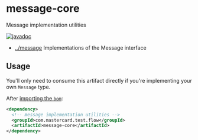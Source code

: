 
<!-- title start -->

# message-core

Message implementation utilities

[![javadoc](https://javadoc.io/badge2/com.mastercard.test.flow/message-core/javadoc.svg)](https://javadoc.io/doc/com.mastercard.test.flow/message-core)

 * [../message](..) Implementations of the Message interface

<!-- title end -->

## Usage

You'll only need to consume this artifact directly if you're implementing your own `Message` type.


After [importing the `bom`](../../bom):

```xml
<dependency>
  <!-- message implementation utilities -->
  <groupId>com.mastercard.test.flow</groupId>
  <artifactId>message-core</artifactId>
</dependency>
```